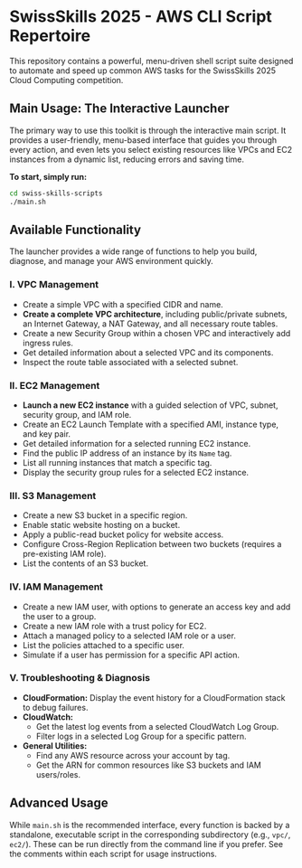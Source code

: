 # SwissSkills 2025 - AWS CLI Script Repertoire

This repository contains a powerful, menu-driven shell script suite designed to automate and speed up common AWS tasks for the SwissSkills 2025 Cloud Computing competition.

## Main Usage: The Interactive Launcher

The primary way to use this toolkit is through the interactive main script. It provides a user-friendly, menu-based interface that guides you through every action, and even lets you select existing resources like VPCs and EC2 instances from a dynamic list, reducing errors and saving time.

**To start, simply run:**
```bash
cd swiss-skills-scripts
./main.sh
```

## Available Functionality

The launcher provides a wide range of functions to help you build, diagnose, and manage your AWS environment quickly.

### I. VPC Management
- Create a simple VPC with a specified CIDR and name.
- **Create a complete VPC architecture**, including public/private subnets, an Internet Gateway, a NAT Gateway, and all necessary route tables.
- Create a new Security Group within a chosen VPC and interactively add ingress rules.
- Get detailed information about a selected VPC and its components.
- Inspect the route table associated with a selected subnet.

### II. EC2 Management
- **Launch a new EC2 instance** with a guided selection of VPC, subnet, security group, and IAM role.
- Create an EC2 Launch Template with a specified AMI, instance type, and key pair.
- Get detailed information for a selected running EC2 instance.
- Find the public IP address of an instance by its `Name` tag.
- List all running instances that match a specific tag.
- Display the security group rules for a selected EC2 instance.

### III. S3 Management
- Create a new S3 bucket in a specific region.
- Enable static website hosting on a bucket.
- Apply a public-read bucket policy for website access.
- Configure Cross-Region Replication between two buckets (requires a pre-existing IAM role).
- List the contents of an S3 bucket.

### IV. IAM Management
- Create a new IAM user, with options to generate an access key and add the user to a group.
- Create a new IAM role with a trust policy for EC2.
- Attach a managed policy to a selected IAM role or a user.
- List the policies attached to a specific user.
- Simulate if a user has permission for a specific API action.

### V. Troubleshooting & Diagnosis
- **CloudFormation:** Display the event history for a CloudFormation stack to debug failures.
- **CloudWatch:**
    - Get the latest log events from a selected CloudWatch Log Group.
    - Filter logs in a selected Log Group for a specific pattern.
- **General Utilities:**
    - Find any AWS resource across your account by tag.
    - Get the ARN for common resources like S3 buckets and IAM users/roles.

## Advanced Usage

While `main.sh` is the recommended interface, every function is backed by a standalone, executable script in the corresponding subdirectory (e.g., `vpc/`, `ec2/`). These can be run directly from the command line if you prefer. See the comments within each script for usage instructions.
